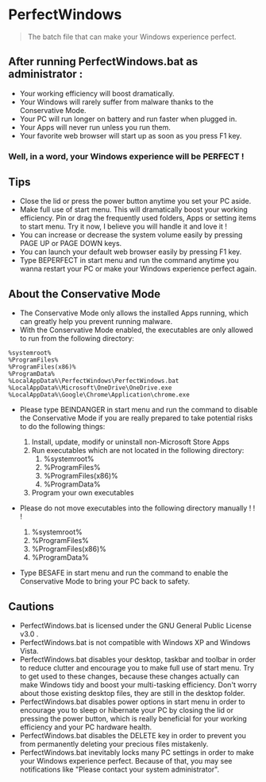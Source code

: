 # PerfectWindows
> The batch file that can make your Windows experience perfect.

## After running PerfectWindows.bat as administrator :

* Your working efficiency will boost dramatically.
* Your Windows will rarely suffer from malware thanks to the Conservative Mode.
* Your PC will run longer on battery and run faster when plugged in.
* Your Apps will never run unless you run them.
* Your favorite web browser will start up as soon as you press F1 key.
### Well, in a word, your Windows experience will be PERFECT !

## Tips
* Close the lid or press the power button anytime you set your PC aside.
* Make full use of start menu. This will dramatically boost your working efficiency. Pin or drag the frequently used folders, Apps or setting items to start menu. Try it now, I believe you will handle it and love it !
* You can increase or decrease the system volume easily by pressing PAGE UP or PAGE DOWN keys.
* You can launch your default web browser easily by pressing F1 key.
* Type BEPERFECT in start menu and run the command anytime you wanna restart your PC or make your Windows experience perfect again.

## About the Conservative Mode
* The Conservative Mode only allows the installed Apps running, which can greatly help you prevent running malware.
* With the Conservative Mode enabled, the executables are only allowed to run from the following directory:
```
%systemroot%
%ProgramFiles%
%ProgramFiles(x86)%
%ProgramData%
%LocalAppData%\PerfectWindows\PerfectWindows.bat
%LocalAppData%\Microsoft\OneDrive\OneDrive.exe
%LocalAppData%\Google\Chrome\Application\chrome.exe
```
* Please type BEINDANGER in start menu and run the command to disable the Conservative Mode if you are really prepared to take potential risks to do the following things:
	1. Install, update, modify or uninstall non-Microsoft Store Apps
	2. Run executables which are not located in the following directory:
		1. %systemroot%
		2. %ProgramFiles%
		3. %ProgramFiles(x86)%
		4. %ProgramData%
	3. Program your own executables
    
* Please do not move executables into the following directory manually ! ! !
	1. %systemroot%
	2. %ProgramFiles%
	3. %ProgramFiles(x86)%
	4. %ProgramData%
    
* Type BESAFE in start menu and run the command to enable the Conservative Mode to bring your PC back to safety.




## Cautions
* PerfectWindows.bat is licensed under the GNU General Public License v3.0 .
* PerfectWindows.bat is not compatible with Windows XP and Windows Vista.
* PerfectWindows.bat disables your desktop, taskbar and toolbar in order to reduce clutter and encourage you to make full use of start menu. Try to get used to these changes, because these changes actually can make Windows tidy and boost your multi-tasking efficiency. Don't worry about those existing desktop files, they are still in the desktop folder.
* PerfectWindows.bat disables power options in start menu in order to encourage you to sleep or hibernate your PC by closing the lid or pressing the power button, which is really beneficial for your working efficiency and your PC hardware health. 
* PerfectWindows.bat disables the DELETE key in order to prevent you from permanently deleting your precious files mistakenly.
* PerfectWindows.bat inevitably locks many PC settings in order to make your Windows experience perfect. Because of that, you may see notifications like "Please contact your system administrator".

